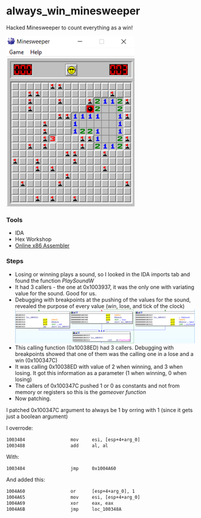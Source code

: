 # always_win_minesweeper
Hacked Minesweeper to count everything as a win!

![alt text](https://github.com/avivtz11/always_win_minesweeper/blob/master/screenshots/won_pressing_bomb.PNG)

### Tools
- IDA
- Hex Workshop
- [Online x86 Assembler](https://defuse.ca/online-x86-assembler.htm)

### Steps
- Losing or winning plays a sound, so I looked in the IDA imports tab and found the function *PlaySoundW*
- It had 3 callers - the one at 0x1003937, it was the only one with variating value for the sound. Good for us.
- Debugging with breakpoints at the pushing of the values for the sound, revealed the purpose of every value (win, lose, and tick of the clock)
![alt text](https://github.com/avivtz11/always_win_minesweeper/blob/master/screenshots/pushing_sound.PNG)
- This calling function (0x10038ED) had 3 callers. Debugging with breakpoints showed that one of them was the calling one in a lose and a win (0x100347C)
- It was calling 0x10038ED with value of 2 when winning, and 3 when losing. It got this information as a parameter (1 when winning, 0 when losing)
- The callers of 0x100347C pushed 1 or 0 as constants and not from memory or registers so this is the *gameover function*
- Now patching.

I patched 0x100347C argument to always be 1 by orring with 1 (since it gets just a boolean argument)

I overrode:

```
1003484                 mov     esi, [esp+4+arg_0]
1003488                 add     al, al
```

With:

```
1003484                 jmp     0x1004A60
```

And added this:

```
1004A60                 or      [esp+4+arg_0], 1
1004A65                 mov     esi, [esp+4+arg_0]
1004A69                 xor     eax, eax
1004A6B                 jmp     loc_100348A
```
